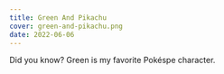 ```yaml
---
title: Green And Pikachu
cover: green-and-pikachu.png
date: 2022-06-06
---
```

Did you know? Green is my favorite Pokéspe character.